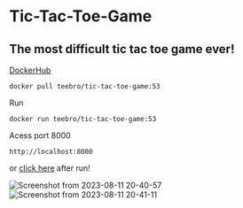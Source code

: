 # Tic-Tac-Toe-Game
## The most difficult tic tac toe game ever!

[DockerHub](https://hub.docker.com/r/teebro/tic-tac-toe-game/tags)
```
docker pull teebro/tic-tac-toe-game:53
```

Run
```
docker run teebro/tic-tac-toe-game:53
```

Acess port 8000 
```
http://localhost:8000
```

or [click here](http://localhost:8000) after run!


![Screenshot from 2023-08-11 20-40-57](https://github.com/Teebra/Tic-Tac-Toe-Game/assets/125788246/bbb98626-0a60-4056-8de9-d920903d0b4c)
![Screenshot from 2023-08-11 20-41-11](https://github.com/Teebra/Tic-Tac-Toe-Game/assets/125788246/d3058135-7175-408b-a664-6ac7358c882a)
